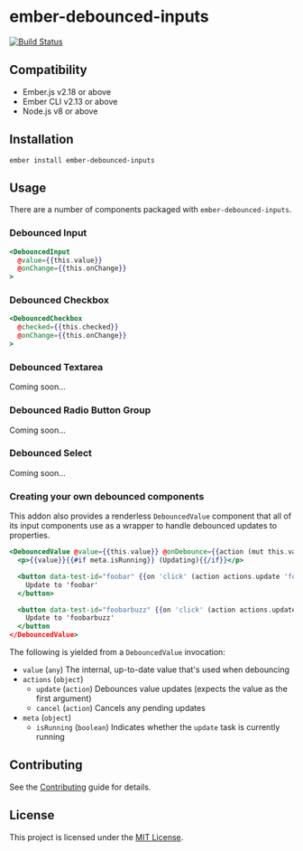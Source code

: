 # ember-debounced-inputs

[![Build Status](https://travis-ci.org/gmurphey/ember-debounced-inputs.svg?branch=master)](https://travis-ci.org/gmurphey/ember-debounced-inputs)

## Compatibility

* Ember.js v2.18 or above
* Ember CLI v2.13 or above
* Node.js v8 or above

## Installation

```
ember install ember-debounced-inputs
```

## Usage

There are a number of components packaged with `ember-debounced-inputs`.

### Debounced Input

```hbs
<DebouncedInput
  @value={{this.value}}
  @onChange={{this.onChange}}
>
```

### Debounced Checkbox

```hbs
<DebouncedCheckbox
  @checked={{this.checked}}
  @onChange={{this.onChange}}
>
```

### Debounced Textarea

Coming soon...

### Debounced Radio Button Group

Coming soon...

### Debounced Select

Coming soon...

### Creating your own debounced components

This addon also provides a renderless `DebouncedValue` component that all of its input components use as a wrapper to handle debounced updates to properties.

```hbs
<DebouncedValue @value={{this.value}} @onDebounce={{action (mut this.value)}} as |value actions meta|>
  <p>{{value}}{{#if meta.isRunning}} (Updating){{/if}}</p>

  <button data-test-id="foobar" {{on 'click' (action actions.update 'foobar')}}>
    Update to 'foobar'
  </button>

  <button data-test-id="foobarbuzz" {{on 'click' (action actions.update 'foobarbuzz')}}>
    Update to 'foobarbuzz'
  </button
</DebouncedValue>
```

The following is yielded from a `DebouncedValue` invocation:

- `value` (`any`) The internal, up-to-date value that's used when debouncing
- `actions` (`object`)
  - `update` (`action`) Debounces value updates (expects the value as the first argument)
  - `cancel` (`action`) Cancels any pending updates
- `meta` (`object`)
  - `isRunning` (`boolean`) Indicates whether the `update` task is currently running

## Contributing

See the [Contributing](CONTRIBUTING.md) guide for details.

## License

This project is licensed under the [MIT License](LICENSE.md).
